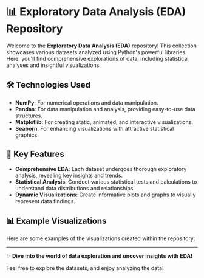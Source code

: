 # 📊 Exploratory Data Analysis (EDA) Repository

Welcome to the **Exploratory Data Analysis (EDA)** repository! This collection showcases various datasets analyzed using Python's powerful libraries. Here, you'll find comprehensive explorations of data, including statistical analyses and insightful visualizations.

## 🛠️ Technologies Used
- **NumPy**: For numerical operations and data manipulation.
- **Pandas**: For data manipulation and analysis, providing easy-to-use data structures.
- **Matplotlib**: For creating static, animated, and interactive visualizations.
- **Seaborn**: For enhancing visualizations with attractive statistical graphics.

## 📂 Key Features
- **Comprehensive EDA**: Each dataset undergoes thorough exploratory analysis, revealing key insights and trends.
- **Statistical Analysis**: Conduct various statistical tests and calculations to understand data distributions and relationships.
- **Dynamic Visualizations**: Create informative plots and graphs to visually represent data findings.

## 📊 Example Visualizations
Here are some examples of the visualizations created within the repository:


---

✨ **Dive into the world of data exploration and uncover insights with EDA!**

Feel free to explore the datasets, and enjoy analyzing the data!
